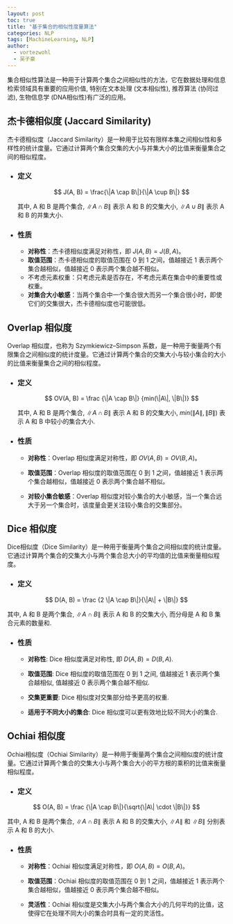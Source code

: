 ```yaml
---
layout: post
toc: true
title: "基于集合的相似性度量算法"
categories: NLP
tags: [MachineLearning, NLP]
author:
  - vortezwohl
  - 吴子豪
---
```

集合相似性算法是一种用于计算两个集合之间相似性的方法，它在数据处理和信息检索领域具有重要的应用价值, 特别在文本处理 (文本相似性), 推荐算法 (协同过滤), 生物信息学 (DNA相似性)有广泛的应用。

## 杰卡德相似度 (Jaccard Similarity)

杰卡德相似度（Jaccard Similarity）是一种用于比较有限样本集之间相似性和多样性的统计度量。它通过计算两个集合交集的大小与并集大小的比值来衡量集合之间的相似程度。

- ### 定义

    $$
    J(A, B) = \frac{\|A \cap B\|}{\|A \cup B\|}
    $$

    其中, A 和 B 是两个集合, $\|A \cap B\|$ 表示 A 和 B 的交集大小, $\|A \cup B\|$ 表示 A 和 B 的并集大小.

- ### 性质

    - **对称性**：杰卡德相似度满足对称性，即 $J(A, B) = J(B, A)$。
    - **取值范围**：杰卡德相似度的取值范围在 0 到 1 之间，值越接近 1 表示两个集合越相似，值越接近 0 表示两个集合越不相似。
    - 不考虑元素权重：只考虑元素是否存在，不考虑元素在集合中的重要性或权重。
    - **对集合大小敏感**：当两个集合中一个集合很大而另一个集合很小时，即使它们的交集很大，杰卡德相似度也可能很低。


## Overlap 相似度

Overlap 相似度，也称为 Szymkiewicz–Simpson 系数，是一种用于衡量两个有限集合之间相似度的统计度量。它通过计算两个集合的交集大小与较小集合的大小的比值来衡量集合之间的相似程度。

- ### 定义

    $$
    OV(A, B) = \frac {\|A \cap B\|} {min(\|A\|, \|B\|)}
    $$

    其中, A 和 B 是两个集合, $\|A \cap B\|$ 表示 A 和 B 的交集大小, $min(\|A\|, \|B\|)$ 表示 A 和 B 中较小的集合大小.

- ### 性质

    - **对称性**：Overlap 相似度满足对称性，即 $OV(A,B) = OV(B,A)$。

    - **取值范围**：Overlap 相似度的取值范围在 0 到 1 之间，值越接近 1 表示两个集合越相似，值越接近 0 表示两个集合越不相似。

    - **对较小集合敏感**：Overlap 相似度对较小集合的大小敏感，当一个集合远大于另一个集合时，该度量会更关注较小集合的交集部分。

## Dice 相似度

Dice相似度（Dice Similarity）是一种用于衡量两个集合之间相似度的统计度量。它通过计算两个集合的交集大小与两个集合总大小的平均值的比值来衡量相似程度。

- ### 定义

$$
D(A, B) = \frac {2 \|A \cap B\|}{\|A\| + \|B\|}
$$

其中, A 和 B 是两个集合, $\|A \cap B\|$ 表示 A 和 B 的交集大小, 而分母是 A 和 B 集合元素的数量和.

- ### 性质

    - **对称性**: Dice 相似度满足对称性, 即 $D(A, B) = D(B, A)$.

    - **取值范围**: Dice 相似度的取值范围在 0 到 1 之间, 值越接近 1 表示两个集合越相似, 值越接近 0 表示两个集合越不相似.

    - **交集更重要**: Dice 相似度对交集部分给予更高的权重.

    - **适用于不同大小的集合**: Dice 相似度可以更有效地比较不同大小的集合.


## Ochiai 相似度

Ochiai相似度（Ochiai Similarity）是一种用于衡量两个集合之间相似度的统计度量。它通过计算两个集合的交集大小与两个集合大小的平方根的乘积的比值来衡量相似程度。

- ### 定义

$$
O(A, B) = \frac {\|A \cap B\|}{\sqrt{\|A\| \cdot \|B\|}}
$$

其中, A 和 B 是两个集合, $\|A \cap B\|$ 表示 A 和 B 的交集大小, $\|A\|$ 和 $\|B\|$ 分别表示 A 和 B 的大小.

- ### 性质

    - **对称性**：Ochiai 相似度满足对称性，即 $O(A, B) = O(B, A)$。

    - **取值范围**：Ochiai 相似度的取值范围在 0 到 1 之间，值越接近 1 表示两个集合越相似，值越接近 0 表示两个集合越不相似。

    - **灵活性**：Ochiai 相似度是交集大小与两个集合大小的几何平均的比值，这使得它在处理不同大小的集合时具有一定的灵活性。

